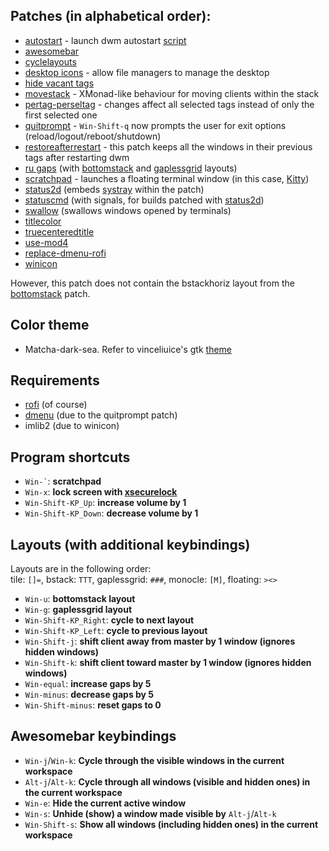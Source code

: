 ## Patches (in alphabetical order):
- [autostart](https://dwm.suckless.org/patches/autostart/dwm-autostart-20210120-cb3f58a.diff) - launch dwm autostart [script](https://github.com/isaackwy/desktop-preferences/tree/master/dotfiles/.dwm)  
- [awesomebar](http://dwm.suckless.org/patches/awesomebar/)  
- [cyclelayouts](https://dwm.suckless.org/patches/cyclelayouts/)  
- [desktop icons](https://github.com/bakkeby/patches/blob/master/dwm/dwm-desktop_icons-6.3.diff) - allow file managers to manage the desktop  
- [hide vacant tags](https://dwm.suckless.org/patches/hide_vacant_tags/)  
- [movestack](https://github.com/bakkeby/dwm-flexipatch/blob/master/patch/movestack.c) - XMonad-like behaviour for moving clients within the stack  
- [pertag-perseltag](https://dwm.suckless.org/patches/pertag/dwm-pertag-perseltag-6.2.diff) - changes affect all selected tags instead of only the first selected one  
- [quitprompt](https://dwm.suckless.org/patches/quitprompt/) - `Win-Shift-q` now prompts the user for exit options (reload/logout/reboot/shutdown)  
- [restoreafterrestart](https://dwm.suckless.org/patches/restoreafterrestart/) - this patch keeps all the windows in their previous tags after restarting dwm  
- [ru gaps](https://web.archive.org/web/20220627080229/https://dwm.suckless.org/patches/ru_gaps/) (with [bottomstack](https://web.archive.org/web/20211205174715/https://dwm.suckless.org/patches/ru_gaps/dwm-ru_bottomstack-6.2.diff) and [gaplessgrid](https://web.archive.org/web/20211205170841/https://dwm.suckless.org/patches/ru_gaps/dwm-ru_gaplessgrid-6.2.diff) layouts)  
- [scratchpad](https://dwm.suckless.org/patches/scratchpad/) - launches a floating terminal window (in this case, [Kitty](https://sw.kovidgoyal.net/kitty/))  
- [status2d](https://dwm.suckless.org/patches/status2d/dwm-status2d-systray-6.4.diff) (embeds [systray](https://dwm.suckless.org/patches/systray/) within the patch)  
- [statuscmd](https://dwm.suckless.org/patches/statuscmd/dwm-statuscmd-status2d-20210405-60bb3df.diff) (with signals, for builds patched with [status2d](https://dwm.suckless.org/patches/status2d/))  
- [swallow](https://dwm.suckless.org/patches/swallow/) (swallows windows opened by terminals)  
- [titlecolor](https://dwm.suckless.org/patches/titlecolor/)  
- [truecenteredtitle](https://dwm.suckless.org/patches/truecenteredtitle/)  
- [use-mod4](https://slackbuilds.org/slackbuilds/15.0/desktop/dwm/sbo-patches/use-mod4.patch)  
- [replace-dmenu-rofi](https://slackbuilds.org/slackbuilds/15.0/desktop/dwm/sbo-patches/replace-dmenu-rofi.patch)  
- [winicon](https://dwm.suckless.org/patches/winicon/)  

However, this patch does not contain the bstackhoriz layout from the [bottomstack](https://dwm.suckless.org/patches/bottomstack/dwm-bottomstack-6.1.diff) patch.

## Color theme
- Matcha-dark-sea. Refer to vinceliuice's gtk [theme](https://github.com/vinceliuice/Matcha-gtk-theme)

## Requirements
- [rofi](https://github.com/davatorium/rofi) (of course)  
- [dmenu](https://tools.suckless.org/dmenu/) (due to the quitprompt patch)  
- imlib2 (due to winicon)  

## Program shortcuts
+ `` Win-` ``: **scratchpad**  
+ `Win-x`: **lock screen with [xsecurelock](https://github.com/google/xsecurelock)**  
+ `Win-Shift-KP_Up`: **increase volume by 1**  
+ `Win-Shift-KP_Down`: **decrease volume by 1**  

## Layouts (with additional keybindings) 

Layouts are in the following order:  
tile: `[]=`, bstack: `TTT`, gaplessgrid: `###`, monocle: `[M]`, floating: `><>`

+ `Win-u`: **bottomstack layout**  
+ `Win-g`: **gaplessgrid layout**  
+ `Win-Shift-KP_Right`: **cycle to next layout**  
+ `Win-Shift-KP_Left`: **cycle to previous layout**  
+ `Win-Shift-j`: **shift client away from master by 1 window (ignores hidden windows)**  
+ `Win-Shift-k`: **shift client toward master by 1 window (ignores hidden windows)**  
+ `Win-equal`: **increase gaps by 5**  
+ `Win-minus`: **decrease gaps by 5**  
+ `Win-Shift-minus`: **reset gaps to 0**  

## Awesomebar keybindings

+ `Win-j`/`Win-k`: **Cycle through the visible windows in the current workspace**  
+ `Alt-j`/`Alt-k`: **Cycle through all windows (visible and hidden ones) in the current workspace**  
+ `Win-e`: **Hide the current active window**  
+ `Win-s`: **Unhide (show) a window made visible by** `Alt-j`/`Alt-k`
+ `Win-Shift-s`: **Show all windows (including hidden ones) in the current workspace** 
